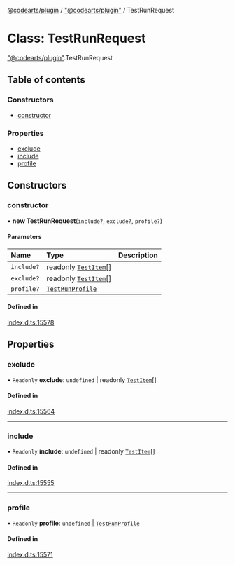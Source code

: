 [@codearts/plugin](../README.md) / ["@codearts/plugin"](../modules/_codearts_plugin_.md) / TestRunRequest

# Class: TestRunRequest

["@codearts/plugin"](../modules/_codearts_plugin_.md).TestRunRequest

## Table of contents

### Constructors

- [constructor](codearts_plugin_.TestRunRequest.md#constructor)

### Properties

- [exclude](codearts_plugin_.TestRunRequest.md#exclude)
- [include](codearts_plugin_.TestRunRequest.md#include)
- [profile](codearts_plugin_.TestRunRequest.md#profile)

## Constructors

### constructor

• **new TestRunRequest**(`include?`, `exclude?`, `profile?`)

#### Parameters

| Name | Type | Description |
| :------ | :------ | :------ |
| `include?` | readonly [`TestItem`](../interfaces/codearts_plugin_.TestItem.md)[] |  |
| `exclude?` | readonly [`TestItem`](../interfaces/codearts_plugin_.TestItem.md)[] |  |
| `profile?` | [`TestRunProfile`](../interfaces/codearts_plugin_.TestRunProfile.md) |  |

#### Defined in

[index.d.ts:15578](https://github.com/huaweicloud/cloudide-plugin-api/blob/3b0eee8/index.d.ts#L15578)

## Properties

### exclude

• `Readonly` **exclude**: `undefined` \| readonly [`TestItem`](../interfaces/codearts_plugin_.TestItem.md)[]

#### Defined in

[index.d.ts:15564](https://github.com/huaweicloud/cloudide-plugin-api/blob/3b0eee8/index.d.ts#L15564)

___

### include

• `Readonly` **include**: `undefined` \| readonly [`TestItem`](../interfaces/codearts_plugin_.TestItem.md)[]

#### Defined in

[index.d.ts:15555](https://github.com/huaweicloud/cloudide-plugin-api/blob/3b0eee8/index.d.ts#L15555)

___

### profile

• `Readonly` **profile**: `undefined` \| [`TestRunProfile`](../interfaces/codearts_plugin_.TestRunProfile.md)

#### Defined in

[index.d.ts:15571](https://github.com/huaweicloud/cloudide-plugin-api/blob/3b0eee8/index.d.ts#L15571)
